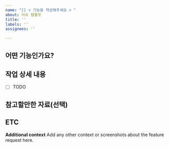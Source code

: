 ```yaml
---
name: "[] < 기능을 작성해주세요 > "
about: 이슈 템플릿
title: ''
labels: ''
assignees: ''

---
```


## 어떤 기능인가요? <!--추가하려는 기능에 대해 간결하게 설명해주세요-->

## 작업 상세 내용
- [ ] TODO

## 참고할만한 자료(선택)

## ETC
<!--기타사항에 대해 작성해주세요!-->

**Additional context**
Add any other context or screenshots about the feature request here.
